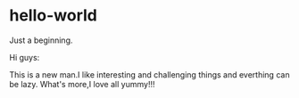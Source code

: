 # hello-world
Just a beginning.
 
Hi guys:

This is a new man.I like interesting and challenging things and everthing can be lazy.
What's more,I love all yummy!!!
